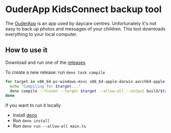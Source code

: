# OuderApp KidsConnect backup tool
The [OuderApp](https://ouderapp.kidskonnect.nl/) is an app used by daycare centres. Unfortunately it's not easy to back up photos and messages of your children. This tool downloads everything to your local computer.

## How to use it
Download and run one of the [releases](abc) 

To create a new release: run `deno task compile`
```bash
for target in x86_64-pc-windows-msvc x86_64-apple-darwin aarch64-apple-darwin x86_64-unknown-linux-gnu aarch64-unknown-linux-gnu; do
  echo "Compiling for $target..."
  deno compile --frozen --target $target --allow-all --output build/$target main.ts
done
```

If you want to run it locally
- Install [deno](https://docs.deno.com/runtime/getting_started/installation/)
- Run `deno install`
- Run `deno run --allow-all main.ts`
